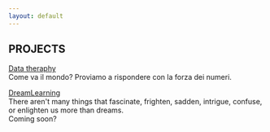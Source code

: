 ```yaml
---
layout: default
---
```



## PROJECTS


[Data theraphy](https://aldosolari.github.io/PLS/) <br>
Come va il mondo? Proviamo a rispondere con la forza dei numeri.


[DreamLearning](https://aldosolari.github.io/DL/) <br>
There aren't many things that fascinate, frighten, sadden, intrigue, confuse, or enlighten us more than dreams. <br>
Coming soon?